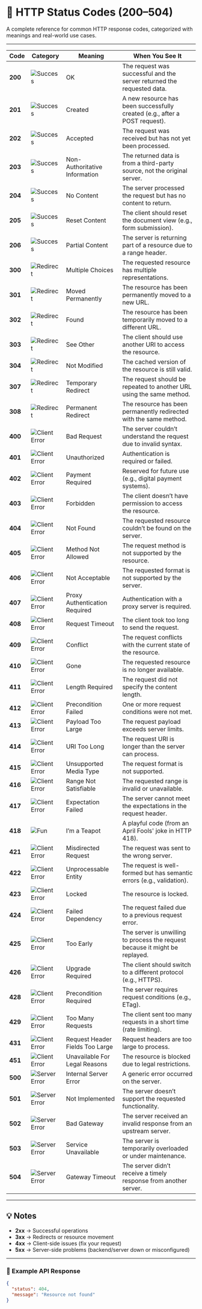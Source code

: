 # 📘 HTTP Status Codes (200–504)

A complete reference for common HTTP response codes, categorized with meanings and real-world use cases.

---

| Code | Category | Meaning | When You See It |
|------|-----------|----------|-----------------|
| **200** | ![Success](https://img.shields.io/badge/Success-2xx-brightgreen) | OK | The request was successful and the server returned the requested data. |
| **201** | ![Success](https://img.shields.io/badge/Success-2xx-brightgreen) | Created | A new resource has been successfully created (e.g., after a POST request). |
| **202** | ![Success](https://img.shields.io/badge/Success-2xx-brightgreen) | Accepted | The request was received but has not yet been processed. |
| **203** | ![Success](https://img.shields.io/badge/Success-2xx-brightgreen) | Non-Authoritative Information | The returned data is from a third-party source, not the original server. |
| **204** | ![Success](https://img.shields.io/badge/Success-2xx-brightgreen) | No Content | The server processed the request but has no content to return. |
| **205** | ![Success](https://img.shields.io/badge/Success-2xx-brightgreen) | Reset Content | The client should reset the document view (e.g., form submission). |
| **206** | ![Success](https://img.shields.io/badge/Success-2xx-brightgreen) | Partial Content | The server is returning part of a resource due to a range header. |
| **300** | ![Redirect](https://img.shields.io/badge/Redirect-3xx-blue) | Multiple Choices | The requested resource has multiple representations. |
| **301** | ![Redirect](https://img.shields.io/badge/Redirect-3xx-blue) | Moved Permanently | The resource has been permanently moved to a new URL. |
| **302** | ![Redirect](https://img.shields.io/badge/Redirect-3xx-blue) | Found | The resource has been temporarily moved to a different URL. |
| **303** | ![Redirect](https://img.shields.io/badge/Redirect-3xx-blue) | See Other | The client should use another URI to access the resource. |
| **304** | ![Redirect](https://img.shields.io/badge/Redirect-3xx-blue) | Not Modified | The cached version of the resource is still valid. |
| **307** | ![Redirect](https://img.shields.io/badge/Redirect-3xx-blue) | Temporary Redirect | The request should be repeated to another URL using the same method. |
| **308** | ![Redirect](https://img.shields.io/badge/Redirect-3xx-blue) | Permanent Redirect | The resource has been permanently redirected with the same method. |
| **400** | ![Client Error](https://img.shields.io/badge/Client%20Error-4xx-orange) | Bad Request | The server couldn’t understand the request due to invalid syntax. |
| **401** | ![Client Error](https://img.shields.io/badge/Client%20Error-4xx-orange) | Unauthorized | Authentication is required or failed. |
| **402** | ![Client Error](https://img.shields.io/badge/Client%20Error-4xx-orange) | Payment Required | Reserved for future use (e.g., digital payment systems). |
| **403** | ![Client Error](https://img.shields.io/badge/Client%20Error-4xx-orange) | Forbidden | The client doesn’t have permission to access the resource. |
| **404** | ![Client Error](https://img.shields.io/badge/Client%20Error-4xx-orange) | Not Found | The requested resource couldn’t be found on the server. |
| **405** | ![Client Error](https://img.shields.io/badge/Client%20Error-4xx-orange) | Method Not Allowed | The request method is not supported by the resource. |
| **406** | ![Client Error](https://img.shields.io/badge/Client%20Error-4xx-orange) | Not Acceptable | The requested format is not supported by the server. |
| **407** | ![Client Error](https://img.shields.io/badge/Client%20Error-4xx-orange) | Proxy Authentication Required | Authentication with a proxy server is required. |
| **408** | ![Client Error](https://img.shields.io/badge/Client%20Error-4xx-orange) | Request Timeout | The client took too long to send the request. |
| **409** | ![Client Error](https://img.shields.io/badge/Client%20Error-4xx-orange) | Conflict | The request conflicts with the current state of the resource. |
| **410** | ![Client Error](https://img.shields.io/badge/Client%20Error-4xx-orange) | Gone | The requested resource is no longer available. |
| **411** | ![Client Error](https://img.shields.io/badge/Client%20Error-4xx-orange) | Length Required | The request did not specify the content length. |
| **412** | ![Client Error](https://img.shields.io/badge/Client%20Error-4xx-orange) | Precondition Failed | One or more request conditions were not met. |
| **413** | ![Client Error](https://img.shields.io/badge/Client%20Error-4xx-orange) | Payload Too Large | The request payload exceeds server limits. |
| **414** | ![Client Error](https://img.shields.io/badge/Client%20Error-4xx-orange) | URI Too Long | The request URI is longer than the server can process. |
| **415** | ![Client Error](https://img.shields.io/badge/Client%20Error-4xx-orange) | Unsupported Media Type | The request format is not supported. |
| **416** | ![Client Error](https://img.shields.io/badge/Client%20Error-4xx-orange) | Range Not Satisfiable | The requested range is invalid or unavailable. |
| **417** | ![Client Error](https://img.shields.io/badge/Client%20Error-4xx-orange) | Expectation Failed | The server cannot meet the expectations in the request header. |
| **418** | ![Fun](https://img.shields.io/badge/Fun-418-ff69b4) | I’m a Teapot | A playful code (from an April Fools' joke in HTTP 418). |
| **421** | ![Client Error](https://img.shields.io/badge/Client%20Error-4xx-orange) | Misdirected Request | The request was sent to the wrong server. |
| **422** | ![Client Error](https://img.shields.io/badge/Client%20Error-4xx-orange) | Unprocessable Entity | The request is well-formed but has semantic errors (e.g., validation). |
| **423** | ![Client Error](https://img.shields.io/badge/Client%20Error-4xx-orange) | Locked | The resource is locked. |
| **424** | ![Client Error](https://img.shields.io/badge/Client%20Error-4xx-orange) | Failed Dependency | The request failed due to a previous request error. |
| **425** | ![Client Error](https://img.shields.io/badge/Client%20Error-4xx-orange) | Too Early | The server is unwilling to process the request because it might be replayed. |
| **426** | ![Client Error](https://img.shields.io/badge/Client%20Error-4xx-orange) | Upgrade Required | The client should switch to a different protocol (e.g., HTTPS). |
| **428** | ![Client Error](https://img.shields.io/badge/Client%20Error-4xx-orange) | Precondition Required | The server requires request conditions (e.g., ETag). |
| **429** | ![Client Error](https://img.shields.io/badge/Client%20Error-4xx-orange) | Too Many Requests | The client sent too many requests in a short time (rate limiting). |
| **431** | ![Client Error](https://img.shields.io/badge/Client%20Error-4xx-orange) | Request Header Fields Too Large | Request headers are too large to process. |
| **451** | ![Client Error](https://img.shields.io/badge/Client%20Error-4xx-orange) | Unavailable For Legal Reasons | The resource is blocked due to legal restrictions. |
| **500** | ![Server Error](https://img.shields.io/badge/Server%20Error-5xx-red) | Internal Server Error | A generic error occurred on the server. |
| **501** | ![Server Error](https://img.shields.io/badge/Server%20Error-5xx-red) | Not Implemented | The server doesn’t support the requested functionality. |
| **502** | ![Server Error](https://img.shields.io/badge/Server%20Error-5xx-red) | Bad Gateway | The server received an invalid response from an upstream server. |
| **503** | ![Server Error](https://img.shields.io/badge/Server%20Error-5xx-red) | Service Unavailable | The server is temporarily overloaded or under maintenance. |
| **504** | ![Server Error](https://img.shields.io/badge/Server%20Error-5xx-red) | Gateway Timeout | The server didn’t receive a timely response from another server. |

---

## 💡 Notes

- **2xx** → Successful operations  
- **3xx** → Redirects or resource movement  
- **4xx** → Client-side issues (fix your request)  
- **5xx** → Server-side problems (backend/server down or misconfigured)

---

### 🧩 Example API Response

```json
{
  "status": 404,
  "message": "Resource not found"
}
